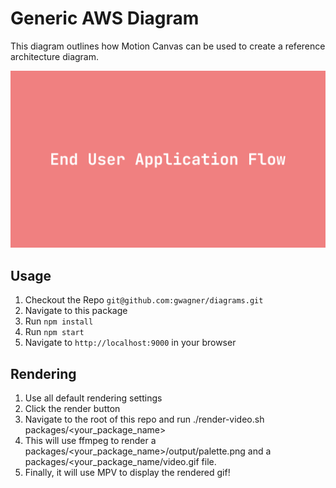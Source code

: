 # Generic AWS Diagram

This diagram outlines how Motion Canvas can be used to create a reference architecture diagram.

<img src="./video.gif" />

## Usage

1. Checkout the Repo `git@github.com:gwagner/diagrams.git`
1. Navigate to this package
1. Run `npm install`
1. Run `npm start`
1. Navigate to `http://localhost:9000` in your browser

## Rendering 

1. Use all default rendering settings
1. Click the render button
1. Navigate to the root of this repo and run ./render-video.sh packages/<your_package_name>
1. This will use ffmpeg to render a packages/<your_package_name>/output/palette.png and a packages/<your_package_name/video.gif file.
1. Finally, it will use MPV to display the rendered gif!

